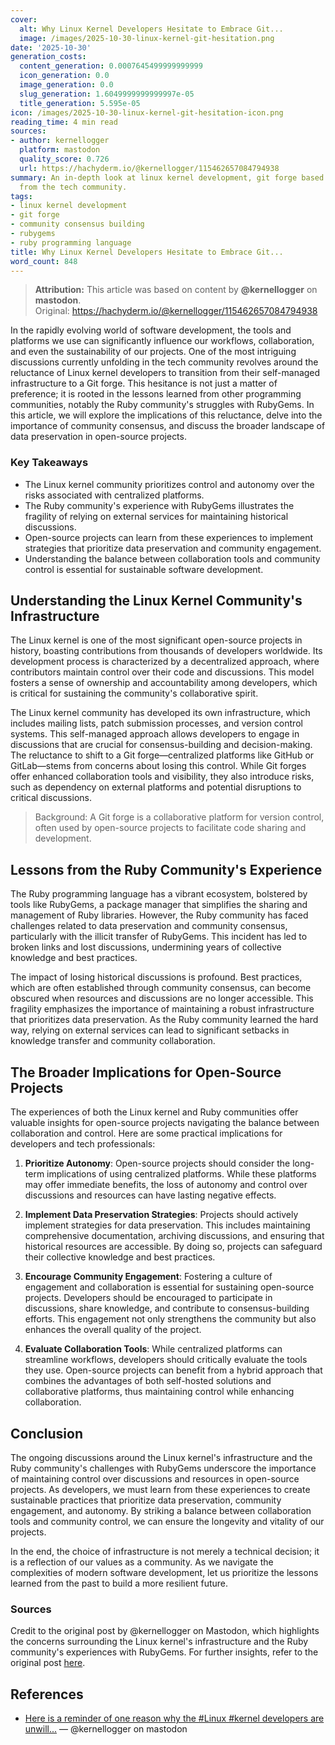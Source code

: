```yaml
---
cover:
  alt: Why Linux Kernel Developers Hesitate to Embrace Git...
  image: /images/2025-10-30-linux-kernel-git-hesitation.png
date: '2025-10-30'
generation_costs:
  content_generation: 0.0007645499999999999
  icon_generation: 0.0
  image_generation: 0.0
  slug_generation: 1.6049999999999997e-05
  title_generation: 5.595e-05
icon: /images/2025-10-30-linux-kernel-git-hesitation-icon.png
reading_time: 4 min read
sources:
- author: kernellogger
  platform: mastodon
  quality_score: 0.726
  url: https://hachyderm.io/@kernellogger/115462657084794938
summary: An in-depth look at linux kernel development, git forge based on insights
  from the tech community.
tags:
- linux kernel development
- git forge
- community consensus building
- rubygems
- ruby programming language
title: Why Linux Kernel Developers Hesitate to Embrace Git...
word_count: 848
---
```


> **Attribution:** This article was based on content by **@kernellogger** on **mastodon**.  
> Original: https://hachyderm.io/@kernellogger/115462657084794938

In the rapidly evolving world of software development, the tools and platforms we use can significantly influence our workflows, collaboration, and even the sustainability of our projects. One of the most intriguing discussions currently unfolding in the tech community revolves around the reluctance of Linux kernel developers to transition from their self-managed infrastructure to a Git forge. This hesitance is not just a matter of preference; it is rooted in the lessons learned from other programming communities, notably the Ruby community's struggles with RubyGems. In this article, we will explore the implications of this reluctance, delve into the importance of community consensus, and discuss the broader landscape of data preservation in open-source projects.

### Key Takeaways
- The Linux kernel community prioritizes control and autonomy over the risks associated with centralized platforms.
- The Ruby community's experience with RubyGems illustrates the fragility of relying on external services for maintaining historical discussions.
- Open-source projects can learn from these experiences to implement strategies that prioritize data preservation and community engagement.
- Understanding the balance between collaboration tools and community control is essential for sustainable software development.

## Understanding the Linux Kernel Community's Infrastructure

The Linux kernel is one of the most significant open-source projects in history, boasting contributions from thousands of developers worldwide. Its development process is characterized by a decentralized approach, where contributors maintain control over their code and discussions. This model fosters a sense of ownership and accountability among developers, which is critical for sustaining the community's collaborative spirit.

The Linux kernel community has developed its own infrastructure, which includes mailing lists, patch submission processes, and version control systems. This self-managed approach allows developers to engage in discussions that are crucial for consensus-building and decision-making. The reluctance to shift to a Git forge—centralized platforms like GitHub or GitLab—stems from concerns about losing this control. While Git forges offer enhanced collaboration tools and visibility, they also introduce risks, such as dependency on external platforms and potential disruptions to critical discussions.

> Background: A Git forge is a collaborative platform for version control, often used by open-source projects to facilitate code sharing and development.

## Lessons from the Ruby Community's Experience

The Ruby programming language has a vibrant ecosystem, bolstered by tools like RubyGems, a package manager that simplifies the sharing and management of Ruby libraries. However, the Ruby community has faced challenges related to data preservation and community consensus, particularly with the illicit transfer of RubyGems. This incident has led to broken links and lost discussions, undermining years of collective knowledge and best practices.

The impact of losing historical discussions is profound. Best practices, which are often established through community consensus, can become obscured when resources and discussions are no longer accessible. This fragility emphasizes the importance of maintaining a robust infrastructure that prioritizes data preservation. As the Ruby community learned the hard way, relying on external services can lead to significant setbacks in knowledge transfer and community collaboration.

## The Broader Implications for Open-Source Projects

The experiences of both the Linux kernel and Ruby communities offer valuable insights for open-source projects navigating the balance between collaboration and control. Here are some practical implications for developers and tech professionals:

1. **Prioritize Autonomy**: Open-source projects should consider the long-term implications of using centralized platforms. While these platforms may offer immediate benefits, the loss of autonomy and control over discussions and resources can have lasting negative effects.

2. **Implement Data Preservation Strategies**: Projects should actively implement strategies for data preservation. This includes maintaining comprehensive documentation, archiving discussions, and ensuring that historical resources are accessible. By doing so, projects can safeguard their collective knowledge and best practices.

3. **Encourage Community Engagement**: Fostering a culture of engagement and collaboration is essential for sustaining open-source projects. Developers should be encouraged to participate in discussions, share knowledge, and contribute to consensus-building efforts. This engagement not only strengthens the community but also enhances the overall quality of the project.

4. **Evaluate Collaboration Tools**: While centralized platforms can streamline workflows, developers should critically evaluate the tools they use. Open-source projects can benefit from a hybrid approach that combines the advantages of both self-hosted solutions and collaborative platforms, thus maintaining control while enhancing collaboration.

## Conclusion

The ongoing discussions around the Linux kernel's infrastructure and the Ruby community's challenges with RubyGems underscore the importance of maintaining control over discussions and resources in open-source projects. As developers, we must learn from these experiences to create sustainable practices that prioritize data preservation, community engagement, and autonomy. By striking a balance between collaboration tools and community control, we can ensure the longevity and vitality of our projects.

In the end, the choice of infrastructure is not merely a technical decision; it is a reflection of our values as a community. As we navigate the complexities of modern software development, let us prioritize the lessons learned from the past to build a more resilient future.

### Sources
Credit to the original post by @kernellogger on Mastodon, which highlights the concerns surrounding the Linux kernel's infrastructure and the Ruby community's experiences with RubyGems. For further insights, refer to the original post [here](https://hachyderm.io/@kernellogger/115462657084794938).

## References

- [Here is a reminder of one reason why the #Linux #kernel developers are unwill...](https://hachyderm.io/@kernellogger/115462657084794938) — @kernellogger on mastodon